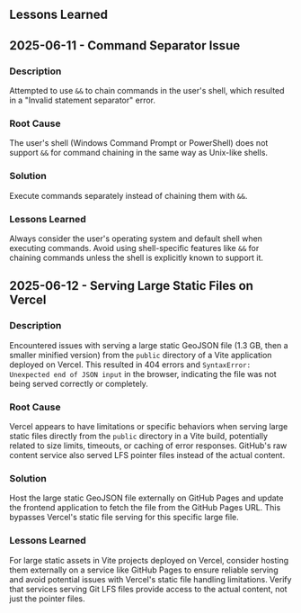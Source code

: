 ## Lessons Learned

## 2025-06-11 - Command Separator Issue

### Description
Attempted to use `&&` to chain commands in the user's shell, which resulted in a "Invalid statement separator" error.

### Root Cause
The user's shell (Windows Command Prompt or PowerShell) does not support `&&` for command chaining in the same way as Unix-like shells.

### Solution
Execute commands separately instead of chaining them with `&&`.

### Lessons Learned
Always consider the user's operating system and default shell when executing commands. Avoid using shell-specific features like `&&` for chaining commands unless the shell is explicitly known to support it.

## 2025-06-12 - Serving Large Static Files on Vercel

### Description
Encountered issues with serving a large static GeoJSON file (1.3 GB, then a smaller minified version) from the `public` directory of a Vite application deployed on Vercel. This resulted in 404 errors and `SyntaxError: Unexpected end of JSON input` in the browser, indicating the file was not being served correctly or completely.

### Root Cause
Vercel appears to have limitations or specific behaviors when serving large static files directly from the `public` directory in a Vite build, potentially related to size limits, timeouts, or caching of error responses. GitHub's raw content service also served LFS pointer files instead of the actual content.

### Solution
Host the large static GeoJSON file externally on GitHub Pages and update the frontend application to fetch the file from the GitHub Pages URL. This bypasses Vercel's static file serving for this specific large file.

### Lessons Learned
For large static assets in Vite projects deployed on Vercel, consider hosting them externally on a service like GitHub Pages to ensure reliable serving and avoid potential issues with Vercel's static file handling limitations. Verify that services serving Git LFS files provide access to the actual content, not just the pointer files.
